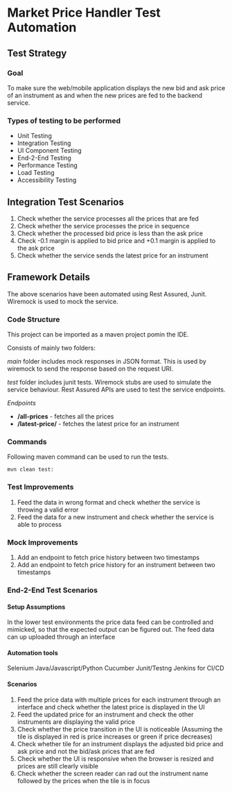 # Market Price Handler Test Automation
## Test Strategy
### Goal
To make sure the web/mobile application displays
the new bid and ask price of an instrument as and when the new prices are fed to the backend service.

### Types of testing to be performed
- Unit Testing
- Integration Testing
- UI Component Testing
- End-2-End Testing
- Performance Testing
- Load Testing
- Accessibility Testing

## Integration Test Scenarios
1. Check whether the service processes all the prices that are fed
2. Check whether the service processes the price in sequence
3. Check whether the processed bid price is less than the ask price
4. Check -0.1 margin is applied to bid price and +0.1 margin is applied to the ask price
5. Check whether the service sends the latest price for an instrument

## Framework Details

The above scenarios have been automated using Rest Assured, Junit. Wiremock is used to mock the service.

### Code Structure

This project can be imported as a maven project pomin the IDE.

Consists of mainly two folders:

*main* folder includes mock responses in JSON format. This is used by wiremock to send the response based on the request URI.

*test* folder includes junit tests. Wiremock stubs are used to simulate the service behaviour. 
Rest Assured APIs are used to test the service endpoints.

*Endpoints*
- **/all-prices** - fetches all the prices
- **/latest-price/<instrument-name>** - fetches the latest price for an instrument

### Commands
Following maven command can be used to run the tests.

`mvn clean test:`

### Test Improvements
1. Feed the data in wrong format and check whether the service is throwing a valid error
2. Feed the data for a new instrument and check whether the service is able to process

### Mock Improvements
1. Add an endpoint to fetch price history between two timestamps
2. Add an endpoint to fetch price history for an instrument between two timestamps

### End-2-End Test Scenarios
#### Setup Assumptions
In the lower test environments the price data feed can be controlled and mimicked, 
so that the expected output can be figured out. 
The feed data can up uploaded through an interface

#### Automation tools
Selenium
Java/Javascript/Python
Cucumber
Junit/Testng
Jenkins for CI/CD

#### Scenarios
1. Feed the price data with multiple prices for each instrument through an interface 
   and check whether the latest price is displayed in the UI
2. Feed the updated price for an instrument and check the other instruments are displaying the valid price
3. Check whether the price transition in the UI is noticeable
   (Assuming the tile is displayed in red is price increases or green if price decreases)
4. Check whether tile for an instrument displays the adjusted bid price and ask price 
   and not the bid/ask prices that are fed
5. Check whether the UI is responsive when the browser is resized and prices are still clearly visible
6. Check whether the screen reader can rad out the instrument name followed by the prices when the tile is in focus
